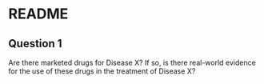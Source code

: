 # README

## Question 1

Are there marketed drugs for Disease X? If so, is there real-world evidence for the use of these drugs in the treatment of Disease X?
